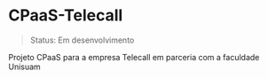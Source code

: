 # CPaaS-Telecall

> Status: Em desenvolvimento

Projeto CPaaS para a empresa Telecall em parceria com a faculdade Unisuam
